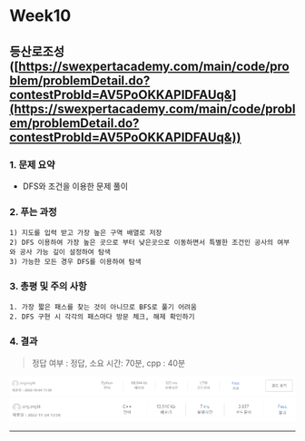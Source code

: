 # Week10

## 등산로조성([https://swexpertacademy.com/main/code/problem/problemDetail.do?contestProbId=AV5PoOKKAPIDFAUq&](https://swexpertacademy.com/main/code/problem/problemDetail.do?contestProbId=AV5PoOKKAPIDFAUq&))

### 1. 문제 요약

- DFS와 조건을 이용한 문제 풀이

### 2. 푸는 과정

```
1) 지도를 입력 받고 가장 높은 구역 배열로 저장
2) DFS 이용하여 가장 높은 곳으로 부터 낮은곳으로 이동하면서 특별한 조건인 공사의 여부와 공사 가능 깊이 설정하여 탐색
3) 가능한 모든 경우 DFS를 이용하여 탐색
```

### 3. 총평 및 주의 사항

```
1. 가장 짧은 패스를 찾는 것이 아니므로 BFS로 풀기 어려움
2. DFS 구현 시 각각의 패스마다 방문 체크, 해제 확인하기
```

### 4. 결과

> 정답 여부 : 정답,    소요 시간: 70분, cpp : 40분
> 

![Week10.PNG](../img/python/Week10.PNG)
![Week10.PNG](../img/cpp/Week10.PNG)

---
